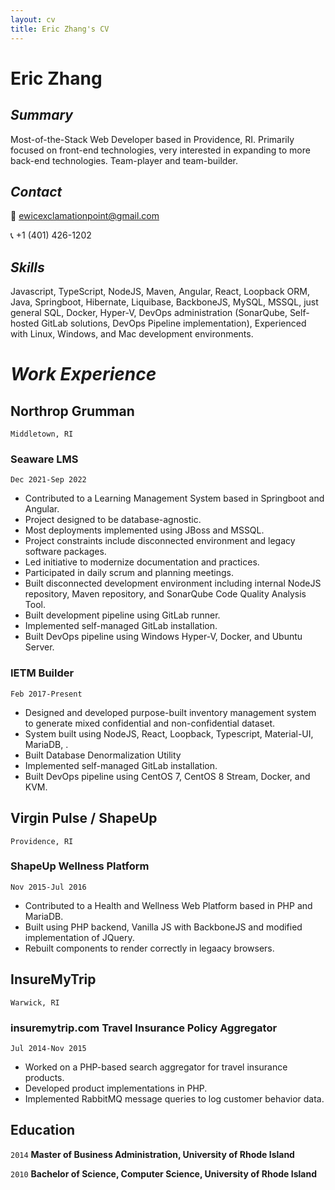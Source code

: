 ```yaml
---
layout: cv
title: Eric Zhang's CV
---
```

# Eric Zhang

## *Summary*

Most-of-the-Stack Web Developer based in Providence, RI. Primarily focused on front-end technologies, very interested in expanding to more back-end technologies. Team-player and team-builder.

## *Contact*

📧 ewicexclamationpoint@gmail.com

📞 +1 (401) 426-1202

## *Skills*

Javascript, TypeScript, NodeJS, Maven, Angular, React, Loopback ORM, Java, Springboot, Hibernate, Liquibase, BackboneJS, MySQL, MSSQL, just general SQL, Docker, Hyper-V, DevOps administration (SonarQube, Self-hosted GitLab solutions, DevOps Pipeline implementation), Experienced with Linux, Windows, and Mac development environments.

# *Work Experience*

## Northrop Grumman

`Middletown, RI`

### Seaware LMS

`Dec 2021-Sep 2022`

- Contributed to a Learning Management System based in Springboot and Angular.
- Project designed to be database-agnostic.
- Most deployments implemented using JBoss and MSSQL.
- Project constraints include disconnected environment and legacy software packages.
- Led initiative to modernize documentation and practices.
- Participated in daily scrum and planning meetings.
- Built disconnected development environment including internal NodeJS repository, Maven repository, and SonarQube Code Quality Analysis Tool.
- Built development pipeline using GitLab runner.
- Implemented self-managed GitLab installation.
- Built DevOps pipeline using Windows Hyper-V, Docker, and Ubuntu Server.

### IETM Builder

`Feb 2017-Present`

- Designed and developed purpose-built inventory management system to generate mixed confidential and non-confidential dataset.
- System built using NodeJS, React, Loopback, Typescript, Material-UI, MariaDB, .
- Built Database Denormalization Utility
- Implemented self-managed GitLab installation.
- Built DevOps pipeline using CentOS 7, CentOS 8 Stream, Docker, and KVM.

## Virgin Pulse / ShapeUp

`Providence, RI`

### ShapeUp Wellness Platform

`Nov 2015-Jul 2016`

- Contributed to a Health and Wellness Web Platform based in PHP and MariaDB.
- Built using PHP backend, Vanilla JS with BackboneJS and modified implementation of JQuery.
- Rebuilt components to render correctly in legaacy browsers.

<!-- Worked on a PHP-based health and wellness application. Built products in PHP with some JS components. Environment primarily consisted of Jquery and Backbone. Re-designed components to render correctly in legacy browsers such as IE. -->

## InsureMyTrip

`Warwick, RI`

### insuremytrip.com Travel Insurance Policy Aggregator

`Jul 2014-Nov 2015`

- Worked on a PHP-based search aggregator for travel insurance products.
- Developed product implementations in PHP. 
- Implemented RabbitMQ message queries to log customer behavior data.

## Education

`2014`
__Master of Business Administration, University of Rhode Island__

`2010`
__Bachelor of Science, Computer Science, University of Rhode Island__
